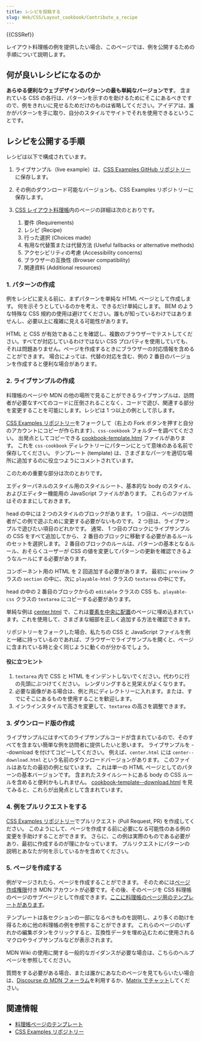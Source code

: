 ```yaml
---
title: レシピを投稿する
slug: Web/CSS/Layout_cookbook/Contribute_a_recipe
---
```

{{CSSRef}}

レイアウト料理帳の例を提供したい場合、このページでは、例を公開するための手順について説明します。

## 何が良いレシピになるのか

**あらゆる便利なウェブデザインのパターンの最も単純なバージョンです**。 含まれている CSS の各行は、パターンを示すのを助けるためにそこにあるべきですので、例をきれいに見せるためだけのものは省略してください。アイデアは、誰かがパターンを手に取り、自分のスタイルでサイトでそれを使用できるということです。

## レシピを公開する手順

レシピは以下で構成されています。

1. ライブサンプル（live example）は、[CSS Examples GitHub リポジトリー](https://github.com/mdn/css-examples)に保存します。
2. その例のダウンロード可能なバージョンも、CSS Examples リポジトリーに保存します。
3. [CSS レイアウト料理帳](/ja/docs/Web/CSS/Layout_cookbook)内のページの詳細は次のとおりです。

    1. 要件 (Requirements)
    2. レシピ (Recipe)
    3. 行った選択 (Choices made)
    4. 有用な代替策または代替方法 (Useful fallbacks or alternative methods)
    5. アクセシビリティの考慮 (Accessibility concerns)
    6. ブラウザーの互換性 (Browser compatibility)
    7. 関連資料 (Additional resources)

### 1. パターンの作成

例をレシピに変える前に、まずパターンを単純な HTML ページとして作成します。 何を示そうとしているのかを考え、できるだけ単純にします。 BEM のような特殊な CSS 規約の使用は避けてください。誰もが知っているわけではありませんし、必要以上に複雑に見える可能性があります。

HTML と CSS が有効であることを確認し、複数のブラウザーでテストしてください。すべてが対応しているわけではない CSS プロパティを使用していても、それは問題ありません。ページを作成するときにブラウザーの対応情報を含めることができます。 場合によっては、代替の対応を含む、例の 2 番目のバージョンを作成すると便利な場合があります。

### 2. ライブサンプルの作成

料理帳のページや MDN の他の場所で見ることができるライブサンプルは、訪問者が必要なすべてのコードに圧倒されることなく、コードで遊び、関連する部分を変更することを可能にします。レシピは 1 つ以上の例として示します。

[CSS Examples リポジトリー](https://github.com/mdn/css-examples)をフォークして（右上の Fork ボタンを押すと自分のアカウントにコピーが作られます）、`css-cookbook` フォルダーを調べてください。 出発点としてコピーできる [cookbook-template.html](https://github.com/mdn/css-examples/blob/master/css-cookbook/cookbook-template.html) ファイルがあります。 これを `css-cookbook` ディレクトリーにパターンにとって意味のある名前で保存してください。 テンプレート (template) は、さまざまなパーツを適切な場所に追加するのに役立つようにコメントされています。

このための重要な部分は次のとおりです。

エディターパネルのスタイル用のスタイルシート、基本的な body のスタイル、およびエディター機能用の JavaScript ファイルがあります。 これらのファイルはそのままにしておきます。

head の中には 2 つのスタイルのブロックがあります。 1 つ目は、ページの訪問者がこの例で遊ぶために変更する必要がないものです。 2 つ目は、ライブサンプルで遊びたい項目のどれかです。 通常、 1 つ目のブロックにライブサンプルの CSS をすべて追加してから、 2 番目のブロックに移動する必要があるルールのセットを選択します。 2 番目のブロックのルールは、パターンの基本となるルール、おそらくユーザーが CSS の値を変更してパターンの更新を確認できるようなルールにする必要があります。

コンポーネント用の HTML を 2 回追加する必要があります。 最初に `preview` クラスの `section` の中に、次に `playable-html` クラスの `textarea` の中にです。

head の中の 2 番目のブロックからの `editable` クラスの CSS も、`playable-css` クラスの `textarea` にコピーする必要があります。

単純な例は [center.html](https://github.com/mdn/css-examples/blob/master/css-cookbook/center.html) で、これは[要素を中央に配置](/ja/docs/Web/CSS/Layout_cookbook/Center_an_element)のページに埋め込まれています。これを使用して、さまざまな細部を正しく追加する方法を確認できます。

リポジトリーをフォークした場合、私たちの CSS と JavaScript ファイルを例と一緒に持っているのであれば、ブラウザーでライブサンプルを開くと、ページに含まれている時と全く同じように動くのが分かるでしょう。

#### 役に立つヒント

1. `textarea` 内で CSS と HTML をインデントしないでください。代わりに行の先頭にぶつけてください。 レンダリングすると見栄えがよくなります。
2. 必要な画像がある場合は、例と共にディレクトリーに入れます。または、すでにそこにあるものを使用することを歓迎します。
3. インラインスタイルで高さを変更して、`textarea` の高さを調整できます。

### 3. ダウンロード版の作成

ライブサンプルにはすべてのライブサンプルコードが含まれているので、そのすべてを含まない簡単な例を訪問者に提供したいと思います。 ライブサンプルを --download を付けてコピーしてください。 例えば、`center.html` には `center--download.html` という名前のダウンロードバージョンがあります。 このファイルはあなたの最初の例と似ています。 これは単一の HTML ページとしてのパターンの基本バージョンです。 含まれたスタイルシートにある body の CSS ルールを含めると便利かもしれません。 [cookbook-template--download.html](https://github.com/mdn/css-examples/blob/master/css-cookbook/cookbook-template--download.html) を見てみると、これらが出発点として含まれています。

### 4. 例をプルリクエストをする

[CSS Examples リポジトリー](https://github.com/mdn/css-examples)でプルリクエスト (Pull Request, PR) を作成してください。 このようにして、ページを作成する前に必要になる可能性のある例の変更を手助けすることができます。 さらに、この例は実際のものである必要があり、最初に作成するのが理にかなっています。 プルリクエストにパターンの説明とあなたが何を示しているかを含めてください。

### 5. ページを作成する

例がマージされたら、ページを作成することができます。 そのためには[ページ作成権限](/ja/docs/MDN/Contribute/Howto/Create_and_edit_pages#getting_page-creation_permissions)付き MDN アカウントが必要です。その後、そのページを CSS 料理帳のページのサブページとして作成できます。[ここに料理帳のページ用のテンプレートがあります](/ja/docs/Web/CSS/Layout_cookbook/Contribute_a_recipe/Cookbook_template)。

テンプレートは各セクションの一部になるべきものを説明し、より多くの助けを得るために他の料理帳の例を参照することができます。 これらのページのいずれかの編集ボタンをクリックすると、互換性データを埋め込むために使用されるマクロやライブサンプルなどが表示されます。

MDN Wiki の使用に関する一般的なガイダンスが必要な場合は、こちらのヘルプページを参照してください。

質問をする必要がある場合、または誰かにあなたのページを見てもらいたい場合は、[Discourse の MDN フォーラム](https://discourse.mozilla.org/c/mdn)を利用するか、[Matrix でチャット](/ja/docs/MDN/Community/Conversations#synchronous_chat)してください。

## 関連情報

- [料理帳ページのテンプレート](/ja/docs/Web/CSS/Layout_cookbook/Contribute_a_recipe/Cookbook_template)
- [CSS Examples リポジトリー](https://github.com/mdn/css-examples)
